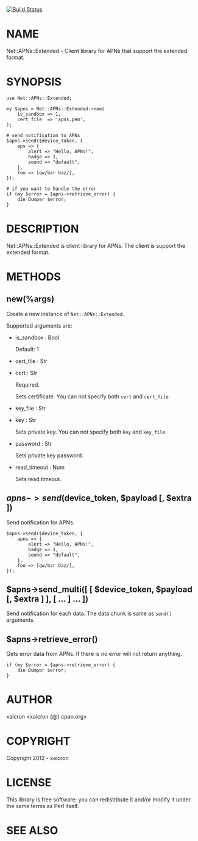[![Build Status](https://travis-ci.org/xaicron/p5-Net-APNs-Extended.png?branch=master)](https://travis-ci.org/xaicron/p5-Net-APNs-Extended)
# NAME

Net::APNs::Extended - Client library for APNs that support the extended format.

# SYNOPSIS

    use Net::APNs::Extended;

    my $apns = Net::APNs::Extended->new(
        is_sandbox => 1,
        cert_file  => 'apns.pem',
    );

    # send notification to APNs
    $apns->send($device_token, {
        aps => {
            alert => "Hello, APNs!",
            badge => 1,
            sound => "default",
        },
        foo => [qw/bar baz/],
    });

    # if you want to handle the error
    if (my $error = $apns->retrieve_error) {
        die Dumper $error;
    }

# DESCRIPTION

Net::APNs::Extended is client library for APNs. The client is support the extended format.

# METHODS

## new(%args)

Create a new instance of `Net::APNs::Extended`.

Supported arguments are:

- is\_sandbox : Bool

    Default: 1

- cert\_file : Str
- cert : Str

    Required.

    Sets certificate. You can not specify both `cert` and `cert_file`.

- key\_file : Str
- key : Str

    Sets private key. You can not specify both `key` and `key_file`.

- password : Str

    Sets private key password.

- read\_timeout : Num

    Sets read timeout.

## $apns->send($device\_token, $payload \[, $extra \])

Send notification for APNs.

    $apns->send($device_token, {
        apns => {
            alert => "Hello, APNs!",
            badge => 1,
            sound => "default",
        },
        foo => [qw/bar baz/],
    });

## $apns->send\_multi(\[ \[ $device\_token, $payload \[, $extra \] \], \[ ... \] ... \])

Send notification for each data. The data chunk is same as `send()` arguments.

## $apns->retrieve\_error()

Gets error data from APNs. If there is no error will not return anything.

    if (my $error = $apns->retrieve_error) {
        die Dumper $error;
    }

# AUTHOR

xaicron <xaicron {@} cpan.org>

# COPYRIGHT

Copyright 2012 - xaicron

# LICENSE

This library is free software; you can redistribute it and/or modify
it under the same terms as Perl itself.

# SEE ALSO
